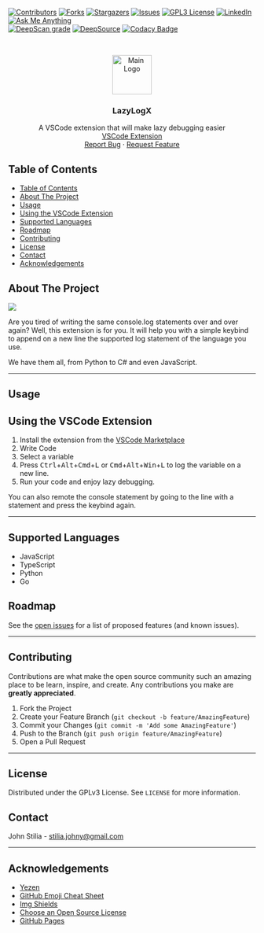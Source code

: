[![Contributors][contributors-shield]][contributors-url]
[![Forks][forks-shield]][forks-url]
[![Stargazers][stars-shield]][stars-url]
[![Issues][issues-shield]][issues-url]
[![GPL3 License][license-shield]][license-url]
[![LinkedIn][linkedin-shield]][linkedin-url]
[![Ask Me Anything][ask-me-anything]][personal-page]
<br>
[![DeepScan grade](https://deepscan.io/api/teams/20369/projects/23976/branches/733365/badge/grade.svg)](https://deepscan.io/dashboard#view=project&tid=20369&pid=23976&bid=733365)
[![DeepSource](https://deepsource.io/gh/stiliajohny/lazylogx.svg/?label=active+issues&show_trend=true&token=6JQcSY0CMG0I2x05AgkwzzS3)](https://deepsource.io/gh/stiliajohny/lazylogx/?ref=repository-badge)
[![Codacy Badge](https://app.codacy.com/project/badge/Grade/05def42fc9d64638a1dcedd149d1d5ed)](https://www.codacy.com/gh/stiliajohny/lazylogx/dashboard?utm_source=github.com&utm_medium=referral&utm_content=stiliajohny/lazylogx&utm_campaign=Badge_Grade)

<!-- PROJECT LOGO -->
<br />
<p align="center">
  <a href="https://github.com/stiliajohny/lazylogx">
    <img src="https://github.com/stiliajohny/lazylogx/raw/master/resources/icon.png" alt="Main Logo" width="80" height="80">
  </a>

  <h3 align="center">LazyLogX</h3>

  <p align="center">
A VSCode extension that will make lazy debugging easier
    <br />
    <a href="https://marketplace.visualstudio.com/items?itemName=JohnStilia.lazylogx">VSCode Extension</a>
    </br>
    <a href="https://github.com/stiliajohny/lazylogx/issues/new?labels=i%3A+bug&template=1-bug-report.md">Report Bug</a>
    ·
    <a href="https://github.com/stiliajohny/lazylogx/issues/new?labels=i%3A+enhancement&template=2-feature-request.md">Request Feature</a>

  </p>
</p>

<!-- TABLE OF CONTENTS -->

## Table of Contents

- [Table of Contents](#table-of-contents)
- [About The Project](#about-the-project)
- [Usage](#usage)
- [Using the VSCode Extension](#using-the-vscode-extension)
- [Supported Languages](#supported-languages)
- [Roadmap](#roadmap)
- [Contributing](#contributing)
- [License](#license)
- [Contact](#contact)
- [Acknowledgements](#acknowledgements)

<!-- ABOUT THE PROJECT -->

## About The Project

<img src="https://github.com/stiliajohny/lazylogx/raw/master/resources/anim.gif" >

Are you tired of writing the same console.log statements over and over again? Well, this extension is for you. It will help you with a simple keybind to append on a new line the supported log statement of the language you use.

We have them all, from Python to C# and even JavaScript.

---

## Usage

## Using the VSCode Extension

1. Install the extension from the [VSCode Marketplace](https://marketplace.visualstudio.com/items?itemName=JohnStilia.lazylogx)
2. Write Code
3. Select a variable
4. Press <kbd>Ctrl</kbd>+<kbd>Alt</kbd>+<kbd>Cmd</kbd>+<kbd>L</kbd> or <kbd>Cmd</kbd>+<kbd>Alt</kbd>+<kbd>Win</kbd>+<kbd>L</kbd> to log the variable on a new line.
5. Run your code and enjoy lazy debugging.

You can also remote the console statement by going to the line with a statement and press the keybind again.

---

## Supported Languages

- JavaScript
- TypeScript
- Python
- Go

## Roadmap

See the [open issues](https://github.com/stiliajohny/lazylogx/issues) for a list of proposed features (and known issues).

---

<!-- CONTRIBUTING -->

## Contributing

Contributions are what make the open source community such an amazing place to be learn, inspire, and create. Any contributions you make are **greatly appreciated**.

1. Fork the Project
2. Create your Feature Branch (`git checkout -b feature/AmazingFeature`)
3. Commit your Changes (`git commit -m 'Add some AmazingFeature'`)
4. Push to the Branch (`git push origin feature/AmazingFeature`)
5. Open a Pull Request

---

<!-- LICENSE -->

## License

Distributed under the GPLv3 License. See `LICENSE` for more information.

## Contact

John Stilia - stilia.johny@gmail.com

---

## Acknowledgements

- [Yezen](https://github.com/yezen-alnafei)
- [GitHub Emoji Cheat Sheet](https://www.webpagefx.com/tools/emoji-cheat-sheet)
- [Img Shields](https://shields.io)
- [Choose an Open Source License](https://choosealicense.com)
- [GitHub Pages](https://pages.github.com)

[contributors-shield]: https://img.shields.io/github/contributors/stiliajohny/lazylogx.svg
[contributors-url]: https://github.com/stiliajohny/lazylogx/graphs/contributors
[forks-shield]: https://img.shields.io/github/forks/stiliajohny/lazylogx.svg
[forks-url]: https://github.com/stiliajohny/lazylogx/network/members
[stars-shield]: https://img.shields.io/github/stars/stiliajohny/lazylogx.svg
[stars-url]: https://github.com/stiliajohny/lazylogx/stargazers
[issues-shield]: https://img.shields.io/github/issues/stiliajohny/lazylogx.svg
[issues-url]: https://github.com/stiliajohny/lazylogx/issues
[license-shield]: https://img.shields.io/github/license/stiliajohny/lazylogx
[license-url]: https://github.com/stiliajohny/lazylogx/blob/master/LICENSE.txt
[linkedin-shield]: https://img.shields.io/badge/-LinkedIn-black.svg

[linkedin-url]: https://linkedin.com/in/]/
[ask-me-anything]: https://img.shields.io/badge/Ask%20me-anything-1abc9c.svg
[personal-page]: https://github.com/stiliajohny
